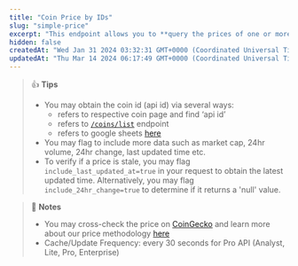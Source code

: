 ```yaml
---
title: "Coin Price by IDs"
slug: "simple-price"
excerpt: "This endpoint allows you to **query the prices of one or more coins by using their unique Coin API IDs**."
hidden: false
createdAt: "Wed Jan 31 2024 03:32:31 GMT+0000 (Coordinated Universal Time)"
updatedAt: "Thu Mar 14 2024 06:17:49 GMT+0000 (Coordinated Universal Time)"
---
```

> 👍 **Tips**
> 
> - You may obtain the coin id (api id) via several ways:
>   - refers to respective coin page and find ‘api id’
>   - refers to [`/coins/list`](/reference/coins-list) endpoint
>   - refers to google sheets [here](https://docs.google.com/spreadsheets/d/1wTTuxXt8n9q7C4NDXqQpI3wpKu1_5bGVmP9Xz0XGSyU/edit?usp=sharing)
> - You may flag to include more data such as market cap, 24hr volume, 24hr change, last updated time etc.
> - To verify if a price is stale, you may flag `include_last_updated_at=true` in your request to obtain the latest updated time. Alternatively, you may flag `include_24hr_change=true` to determine if it returns a 'null' value.

> 📘 **Notes**
> 
> - You may cross-check the price on [CoinGecko](https://www.coingecko.com) and learn more about our price methodology [here](https://www.coingecko.com/en/methodology)
> - Cache/Update Frequency: every 30 seconds for Pro API (Analyst, Lite, Pro, Enterprise)
